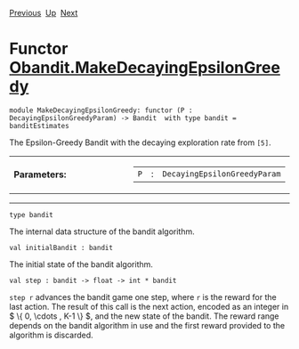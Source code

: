 <div class="navbar">

[Previous](Obandit.MakeParametrizableEpsilonGreedy.html "Obandit.MakeParametrizableEpsilonGreedy")
 [Up](Obandit.html "Obandit")
 [Next](Obandit.MakeEpsilonGreedy.html "Obandit.MakeEpsilonGreedy")

</div>

# Functor [Obandit.MakeDecayingEpsilonGreedy](type_Obandit.MakeDecayingEpsilonGreedy.html)

    module MakeDecayingEpsilonGreedy: functor (P : DecayingEpsilonGreedyParam) -> Bandit  with type bandit = banditEstimates

<div class="info module top">

<div class="info-desc">

The Epsilon-Greedy Bandit with the decaying exploration rate from `[5]`.

</div>

</div>

<table>
<colgroup>
<col style="width: 50%" />
<col style="width: 50%" />
</colgroup>
<tbody>
<tr class="odd">
<td style="text-align: left;"><strong>Parameters:</strong></td>
<td><table>
<tbody>
<tr class="odd">
<td style="text-align: center;"><code>P</code></td>
<td style="text-align: center;">:</td>
<td><code class="type">DecayingEpsilonGreedyParam</code></td>
</tr>
</tbody>
</table></td>
</tr>
</tbody>
</table>

-----

    type bandit 

<div class="info">

<div class="info-desc">

The internal data structure of the bandit algorithm.

</div>

</div>

    val initialBandit : bandit

<div class="info">

<div class="info-desc">

The initial state of the bandit algorithm.

</div>

</div>

    val step : bandit -> float -> int * bandit

<div class="info">

<div class="info-desc">

`step r` advances the bandit game one step, where `r` is the reward for
the last action. The result of this call is the next action, encoded as
an integer in $ \\{ 0, \\cdots , K-1 \\} $, and the new state of the
bandit. The reward range depends on the bandit algorithm in use and the
first reward provided to the algorithm is discarded.

</div>

</div>
